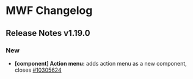 # MWF Changelog
## Release Notes v1.19.0
### New
* **[component] Action menu:** adds action menu as a new component, closes [#10305624](https://microsoft.visualstudio.com/DefaultCollection/OSGS/_workitems?id=10305624)

